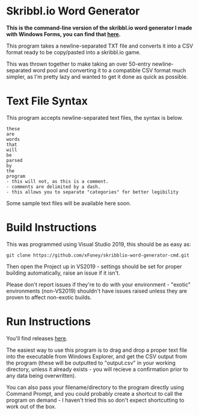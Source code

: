 # Skribbl.io Word Generator
__This is the command-line version of the skribbl.io word generator I made with Windows Forms, you can find that [here](https://github.com/xFuney/skribblio-word-generator).__

This program takes a newline-separated TXT file and converts it into a CSV format ready to be copy/pasted into a skribbl.io game.

This was thrown together to make taking an over 50-entry newline-separated word pool and converting it to a compatible CSV format much simpler, as I'm pretty lazy and wanted to get it done as quick as possible.

# Text File Syntax
This program accepts newline-separated text files, the syntax is below.
```
these
are
words
that
will
be
parsed
by
the
program
- this will not, as this is a comment.
- comments are delimited by a dash.
- this allows you to separate "categories" for better legibility
```
Some sample text files will be available here soon.
# Build Instructions
This was programmed using Visual Studio 2019, this should be as easy as:
```
git clone https://github.com/xFuney/skribblio-word-generator-cmd.git
```
Then open the Project up in VS2019 - settings should be set for proper building automatically, raise an issue if it isn't.

Please don't report issues if they're to do with your environment - "exotic" environments (non-VS2019) shouldn't have issues raised unless they are proven to affect non-exotic builds.
# Run Instructions
You'll find releases [here](https://github.com/xFuney/skribblio-word-generator-cmd/releases).

The easiest way to use this program is to drag and drop a proper text file into the executable from Windows Explorer, and get the CSV output from the program (these will be outputted to "output.csv" in your working directory, unless it already exists - you will recieve a confirmation prior to any data being overwritten).

You can also pass your filename/directory to the program directly using Command Prompt, and you could probably create a shortcut to call the program on demand - I haven't tried this so don't expect shortcutting to work out of the box.
